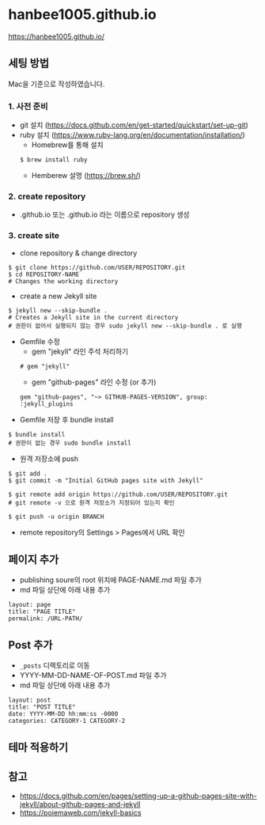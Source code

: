 # hanbee1005.github.io
 https://hanbee1005.github.io/

## 세팅 방법
Mac을 기준으로 작성하였습니다.

### 1. 사전 준비
- git 설치 (https://docs.github.com/en/get-started/quickstart/set-up-git)
- ruby 설치 (https://www.ruby-lang.org/en/documentation/installation/)
	+ Homebrew를 통해 설치
	```shell
	$ brew install ruby
	```
	+ Hemberew 설명 (https://brew.sh/)

### 2. create repository
- <user>.github.io 또는 <organization>.github.io 라는 이름으로 repository 생성

### 3. create site
- clone repository & change directory
```shell
$ git clone https://github.com/USER/REPOSITORY.git
$ cd REPOSITORY-NAME
# Changes the working directory
```
- create a new Jekyll site
```shell
$ jekyll new --skip-bundle .
# Creates a Jekyll site in the current directory
# 권한이 없어서 실행되지 않는 경우 sudo jekyll new --skip-bundle . 로 실행
```
- Gemfile 수정
	+ gem "jekyll" 라인 주석 처리하기
	```
	# gem "jekyll"
	```
	+ gem "github-pages" 라인 수정 (or 추가)
	```
	gem "github-pages", "~> GITHUB-PAGES-VERSION", group: :jekyll_plugins
	```
- Gemfile 저장 후 bundle install
```shell
$ bundle install
# 권한이 없는 경우 sudo bundle install
```
- 원격 저장소에 push
```shell
$ git add .
$ git commit -m "Initial GitHub pages site with Jekyll"

$ git remote add origin https://github.com/USER/REPOSITORY.git
# git remote -v 으로 원격 저장소가 지정되어 있는지 확인

$ git push -u origin BRANCH
```
- remote repository의 Settings > Pages에서 URL 확인

## 페이지 추가
- publishing soure의 root 위치에 PAGE-NAME.md 파일 추가
- md 파일 상단에 아래 내용 추가
```
layout: page
title: "PAGE TITLE"
permalink: /URL-PATH/
```
## Post 추가
- ```_posts``` 디렉토리로 이동
- YYYY-MM-DD-NAME-OF-POST.md 파일 추가
- md 파일 상단에 아래 내용 추가
```
layout: post
title: "POST TITLE"
date: YYYY-MM-DD hh:mm:ss -0000
categories: CATEGORY-1 CATEGORY-2
```

## 테마 적용하기

## 참고
- https://docs.github.com/en/pages/setting-up-a-github-pages-site-with-jekyll/about-github-pages-and-jekyll
- https://poiemaweb.com/jekyll-basics

